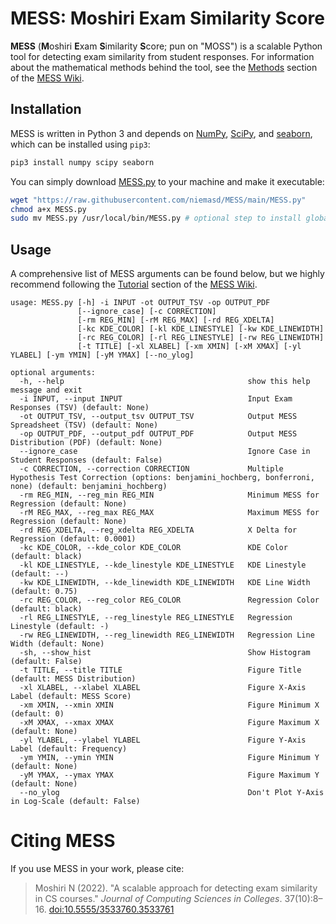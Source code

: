 # MESS: Moshiri Exam Similarity Score
**MESS** (**M**oshiri **E**xam **S**imilarity **S**core; pun on "MOSS") is a scalable Python tool for detecting exam similarity from student responses. For information about the mathematical methods behind the tool, see the [Methods](../../wiki/Methods) section of the [MESS Wiki](../../wiki).

## Installation
MESS is written in Python 3 and depends on [NumPy](https://numpy.org/), [SciPy](https://scipy.org/), and [seaborn](https://seaborn.pydata.org/), which can be installed using `pip3`:

```bash
pip3 install numpy scipy seaborn
```

You can simply download [MESS.py](MESS.py) to your machine and make it executable:

```bash
wget "https://raw.githubusercontent.com/niemasd/MESS/main/MESS.py"
chmod a+x MESS.py
sudo mv MESS.py /usr/local/bin/MESS.py # optional step to install globally
```
## Usage
A comprehensive list of MESS arguments can be found below, but we highly recommend following the [Tutorial](../../wiki/Tutorial) section of the [MESS Wiki](../../wiki).

```
usage: MESS.py [-h] -i INPUT -ot OUTPUT_TSV -op OUTPUT_PDF
               [--ignore_case] [-c CORRECTION]
               [-rm REG_MIN] [-rM REG_MAX] [-rd REG_XDELTA]
               [-kc KDE_COLOR] [-kl KDE_LINESTYLE] [-kw KDE_LINEWIDTH]
               [-rc REG_COLOR] [-rl REG_LINESTYLE] [-rw REG_LINEWIDTH]
               [-t TITLE] [-xl XLABEL] [-xm XMIN] [-xM XMAX] [-yl YLABEL] [-ym YMIN] [-yM YMAX] [--no_ylog]

optional arguments:
  -h, --help                                         show this help message and exit
  -i INPUT, --input INPUT                            Input Exam Responses (TSV) (default: None)
  -ot OUTPUT_TSV, --output_tsv OUTPUT_TSV            Output MESS Spreadsheet (TSV) (default: None)
  -op OUTPUT_PDF, --output_pdf OUTPUT_PDF            Output MESS Distribution (PDF) (default: None)
  --ignore_case                                      Ignore Case in Student Responses (default: False)
  -c CORRECTION, --correction CORRECTION             Multiple Hypothesis Test Correction (options: benjamini_hochberg, bonferroni, none) (default: benjamini_hochberg)
  -rm REG_MIN, --reg_min REG_MIN                     Minimum MESS for Regression (default: None)
  -rM REG_MAX, --reg_max REG_MAX                     Maximum MESS for Regression (default: None)
  -rd REG_XDELTA, --reg_xdelta REG_XDELTA            X Delta for Regression (default: 0.0001)
  -kc KDE_COLOR, --kde_color KDE_COLOR               KDE Color (default: black)
  -kl KDE_LINESTYLE, --kde_linestyle KDE_LINESTYLE   KDE Linestyle (default: --)
  -kw KDE_LINEWIDTH, --kde_linewidth KDE_LINEWIDTH   KDE Line Width (default: 0.75)
  -rc REG_COLOR, --reg_color REG_COLOR               Regression Color (default: black)
  -rl REG_LINESTYLE, --reg_linestyle REG_LINESTYLE   Regression Linestyle (default: -)
  -rw REG_LINEWIDTH, --reg_linewidth REG_LINEWIDTH   Regression Line Width (default: None)
  -sh, --show_hist                                   Show Histogram (default: False)
  -t TITLE, --title TITLE                            Figure Title (default: MESS Distribution)
  -xl XLABEL, --xlabel XLABEL                        Figure X-Axis Label (default: MESS Score)
  -xm XMIN, --xmin XMIN                              Figure Minimum X (default: 0)
  -xM XMAX, --xmax XMAX                              Figure Maximum X (default: None)
  -yl YLABEL, --ylabel YLABEL                        Figure Y-Axis Label (default: Frequency)
  -ym YMIN, --ymin YMIN                              Figure Minimum Y (default: None)
  -yM YMAX, --ymax YMAX                              Figure Maximum Y (default: None)
  --no_ylog                                          Don't Plot Y-Axis in Log-Scale (default: False)
```

# Citing MESS
If you use MESS in your work, please cite:

> Moshiri N (2022). "A scalable approach for detecting exam similarity in CS courses." *Journal of Computing Sciences in Colleges*. 37(10):8–16. [doi:10.5555/3533760.3533761](https://dl.acm.org/doi/abs/10.5555/3533760.3533761)
